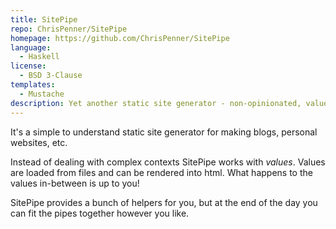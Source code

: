 ```yaml
---
title: SitePipe
repo: ChrisPenner/SitePipe
homepage: https://github.com/ChrisPenner/SitePipe
language:
  - Haskell
license:
  - BSD 3-Clause
templates:
  - Mustache
description: Yet another static site generator - non-opinionated, value-level. Less magic == easier to understand
---
```


It's a simple to understand static site generator for making blogs, personal
websites, etc.

Instead of dealing with complex contexts SitePipe works with *values*. Values
are loaded from files and can be rendered into html. What happens to the values
in-between is up to you!

SitePipe provides a bunch of helpers for you, but at the end of the day you can
fit the pipes together however you like.
